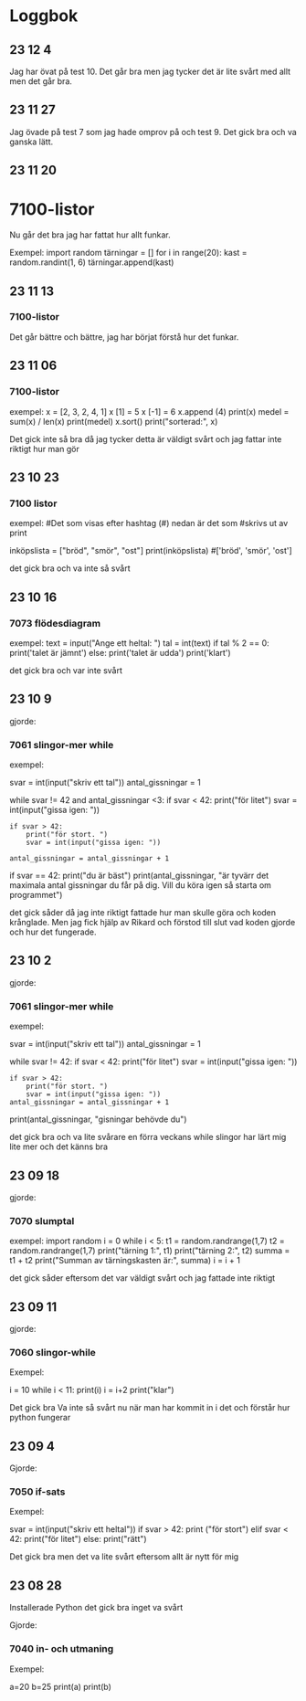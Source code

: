Loggbok 
=========================

23 12 4
---

Jag har övat på test 10. Det går bra men jag tycker det är lite svårt med allt men det går bra.


23 11 27
---
Jag övade på test 7 som jag hade omprov på och test 9.
Det gick bra och va ganska lätt.



23 11 20
---

# 7100-listor

Nu går det bra jag har fattat hur allt funkar.

 Exempel:
 import random 
tärningar = []
for i in range(20):
    kast = random.randint(1, 6)
    tärningar.append(kast)


23 11 13
---

### 7100-listor

Det går bättre och bättre, jag har börjat förstå hur det funkar.


23 11 06
---

### 7100-listor

exempel:
x = [2, 3, 2, 4, 1]
x [1] = 5
x [-1] = 6
x.append (4)
print(x)
medel = sum(x) / len(x)
print(medel)
x.sort()
print("sorterad:", x)

Det gick inte så bra då jag tycker detta är väldigt svårt och jag fattar inte riktigt hur man gör

23 10 23
---

### 7100 listor

exempel:
#Det som visas efter hashtag (#) nedan är det som
#skrivs ut av print

inköpslista = ["bröd", "smör", "ost"]
print(inköpslista)
#['bröd', 'smör', 'ost']

det gick bra och va inte så svårt



23 10 16
---

### 7073 flödesdiagram

exempel:
text = input("Ange ett heltal: ")
tal = int(text)
if tal % 2 == 0:
    print('talet är jämnt')
else:
    print('talet är udda')
print('klart')

det gick bra och var inte svårt




23 10 9
---

gjorde:
### 7061 slingor-mer while

exempel:

svar = int(input("skriv ett tal"))
antal_gissningar = 1


while svar != 42 and antal_gissningar <3:
    if svar < 42:
        print("för litet")
        svar = int(input("gissa igen:  "))

    if svar > 42:
        print("för stort. ")
        svar = int(input("gissa igen: "))

    antal_gissningar = antal_gissningar + 1
if svar == 42:
    print("du är bäst")
print(antal_gissningar, "är tyvärr det maximala antal gissningar du får på dig. Vill du köra igen så starta om programmet")


det gick såder då jag inte riktigt fattade hur man skulle göra och koden krånglade.
Men jag fick hjälp av Rikard och förstod till slut vad koden gjorde och hur det fungerade.






23 10 2
---

gjorde:

### 7061 slingor-mer while

exempel:

svar = int(input("skriv ett tal"))
antal_gissningar = 1

while svar != 42:
    if svar < 42:
        print("för litet")
        svar = int(input("gissa igen:  "))

    if svar > 42:
        print("för stort. ")
        svar = int(input("gissa igen: "))
    antal_gissningar = antal_gissningar + 1
print(antal_gissningar, "gisningar behövde du")

det gick bra och va lite svårare en förra veckans while slingor
har lärt mig lite mer och det känns bra





23 09 18
---

gjorde:

### 7070 slumptal

exempel:
import random
i = 0
while i < 5:
    t1 = random.randrange(1,7)
    t2 = random.randrange(1,7) 
    print("tärning 1:", t1)
    print("tärning 2:", t2)
    summa = t1 + t2
    print("Summan av tärningskasten är:", summa)
    i = i + 1


det gick såder eftersom det var väldigt svårt och jag fattade inte riktigt 







23 09 11
---

gjorde:

### 7060 slingor-while

Exempel:

i = 10
while i < 11:
    print(i)
    i = i+2
print("klar")

Det gick bra
Va inte så svårt nu när man har kommit in i det och förstår hur python fungerar


23 09 4
----------------

Gjorde:
### 7050 if-sats

Exempel:

svar = int(input("skriv ett heltal"))
if svar > 42:
    print ("för stort")
elif svar < 42:
    print("för litet")
else:
    print("rätt")


Det gick bra men det va lite svårt eftersom allt är nytt för mig




23 08 28 
-------

Installerade Python 
det gick bra
inget va svårt

Gjorde: 

### 7040 in- och utmaning

Exempel:

a=20
b=25
print(a)
print(b)


